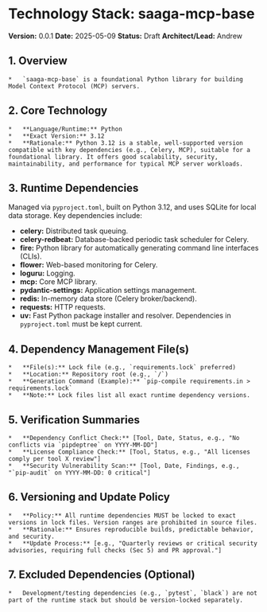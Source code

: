 # Technology Stack: saaga-mcp-base

**Version:** 0.0.1
**Date:** 2025-05-09
**Status:** Draft
**Architect/Lead:** Andrew

## 1. Overview
    *   `saaga-mcp-base` is a foundational Python library for building Model Context Protocol (MCP) servers.

## 2. Core Technology
    *   **Language/Runtime:** Python
    *   **Exact Version:** 3.12
    *   **Rationale:** Python 3.12 is a stable, well-supported version compatible with key dependencies (e.g., Celery, MCP), suitable for a foundational library. It offers good scalability, security, maintainability, and performance for typical MCP server workloads.

## 3. Runtime Dependencies
Managed via `pyproject.toml`, built on Python 3.12, and uses SQLite for local data storage. Key dependencies include:
*   **celery:** Distributed task queuing.
*   **celery-redbeat:** Database-backed periodic task scheduler for Celery.
*   **fire:** Python library for automatically generating command line interfaces (CLIs).
*   **flower:** Web-based monitoring for Celery.
*   **loguru:** Logging.
*   **mcp:** Core MCP library.
*   **pydantic-settings:** Application settings management.
*   **redis:** In-memory data store (Celery broker/backend).
*   **requests:** HTTP requests.
*   **uv:** Fast Python package installer and resolver.
Dependencies in `pyproject.toml` must be kept current.

## 4. Dependency Management File(s)
    *   **File(s):** Lock file (e.g., `requirements.lock` preferred)
    *   **Location:** Repository root (e.g., `/`)
    *   **Generation Command (Example):** `pip-compile requirements.in > requirements.lock`
    *   **Note:** Lock files list all exact runtime dependency versions.

## 5. Verification Summaries
    *   **Dependency Conflict Check:** [Tool, Date, Status, e.g., "No conflicts via `pipdeptree` on YYYY-MM-DD"]
    *   **License Compliance Check:** [Tool, Status, e.g., "All licenses comply per tool X review"]
    *   **Security Vulnerability Scan:** [Tool, Date, Findings, e.g., "`pip-audit` on YYYY-MM-DD: 0 critical"]

## 6. Versioning and Update Policy
    *   **Policy:** All runtime dependencies MUST be locked to exact versions in lock files. Version ranges are prohibited in source files.
    *   **Rationale:** Ensures reproducible builds, predictable behavior, and security.
    *   **Update Process:** [e.g., "Quarterly reviews or critical security advisories, requiring full checks (Sec 5) and PR approval."]

## 7. Excluded Dependencies (Optional)
    *   Development/testing dependencies (e.g., `pytest`, `black`) are not part of the runtime stack but should be version-locked separately. 
